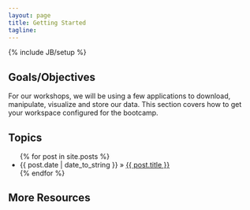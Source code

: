 ```yaml
---
layout: page
title: Getting Started
tagline: 
---
```

{% include JB/setup %}

## Goals/Objectives

For our workshops, we will be using a few applications to download, manipulate, visualize and store our data. This section covers how to 
get your workspace configured for the bootcamp. 


## Topics

<ul class="posts">
  {% for post in site.posts %}
    <li><span>{{ post.date | date_to_string }}</span> &raquo; <a href="{{ BASE_PATH }}{{ post.url }}">{{ post.title }}</a></li>
  {% endfor %}
</ul>

## More Resources



